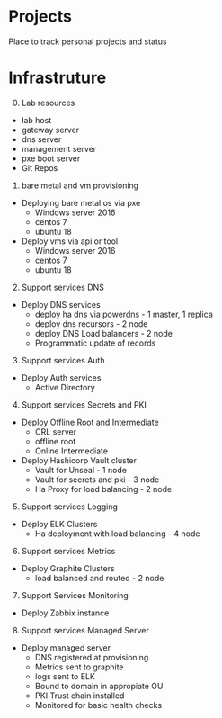 # Projects
Place to track personal projects and status

# Infrastruture
0. Lab resources
- lab host
- gateway server
- dns server
- management server
- pxe boot server
- Git Repos
1. bare metal and vm provisioning 
- Deploying bare metal os via pxe
  * Windows server 2016
  * centos 7
  * ubuntu 18
- Deploy vms via api or tool
  * Windows server 2016
  * centos 7
  * ubuntu 18
2. Support services DNS
- Deploy DNS services
  * deploy ha dns via powerdns - 1 master, 1 replica
  * deploy dns recursors - 2 node
  * deploy DNS Load balancers - 2 node
  * Programmatic update of records
3. Support services Auth
- Deploy Auth services
  * Active Directory
4. Support services Secrets and PKI
- Deploy Offline Root and Intermediate
  * CRL server
  * offline root
  * Online Intermediate
- Deploy Hashicorp Vault cluster
  * Vault for Unseal - 1 node
  * Vault for secrets and pki - 3 node
  * Ha Proxy for load balancing - 2 node
5. Support services Logging
- Deploy ELK Clusters
  * Ha deployment with load balancing - 4 node
6. Support services Metrics
- Deploy Graphite Clusters
  * load balanced and routed - 2 node
7. Support Services Monitoring
- Deploy Zabbix instance
8. Support services Managed Server
- Deploy managed server
  * DNS registered at provisioning
  * Metrics sent to graphite
  * logs sent to ELK
  * Bound to domain in appropiate OU
  * PKI Trust chain installed
  * Monitored for basic health checks
